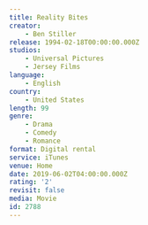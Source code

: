 ```yaml
---
title: Reality Bites
creator:
    - Ben Stiller
release: 1994-02-18T00:00:00.000Z
studios:
    - Universal Pictures
    - Jersey Films
language:
    - English
country:
    - United States
length: 99
genre:
    - Drama
    - Comedy
    - Romance
format: Digital rental
service: iTunes
venue: Home
date: 2019-06-02T04:00:00.000Z
rating: '2'
revisit: false
media: Movie
id: 2788
---
```



